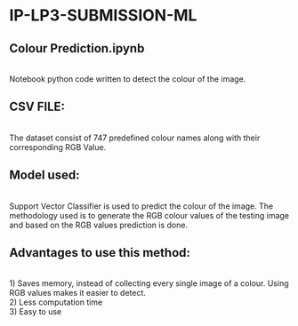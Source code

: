 # IP-LP3-SUBMISSION-ML

<b><h2>Colour Prediction.ipynb</h2> </b>
<br>Notebook python code written to detect the colour of the image.
<br>
<b><h2>CSV FILE:</h2></b> 
<br>The dataset consist of 747 predefined colour names along with their corresponding RGB Value.
<br>
<b><h2>Model used:</h2></b> 
<br>Support Vector Classifier is used to predict the colour of the image. 
The methodology used is to generate the RGB colour values of the testing image and based on the RGB values prediction is done.
<br>
<b><h2>Advantages to use this method: </h2></b>
<br>1) Saves memory, instead of collecting every single image of a colour. Using RGB values makes it easier to detect.
<br>2) Less computation time
<br>3) Easy to use

